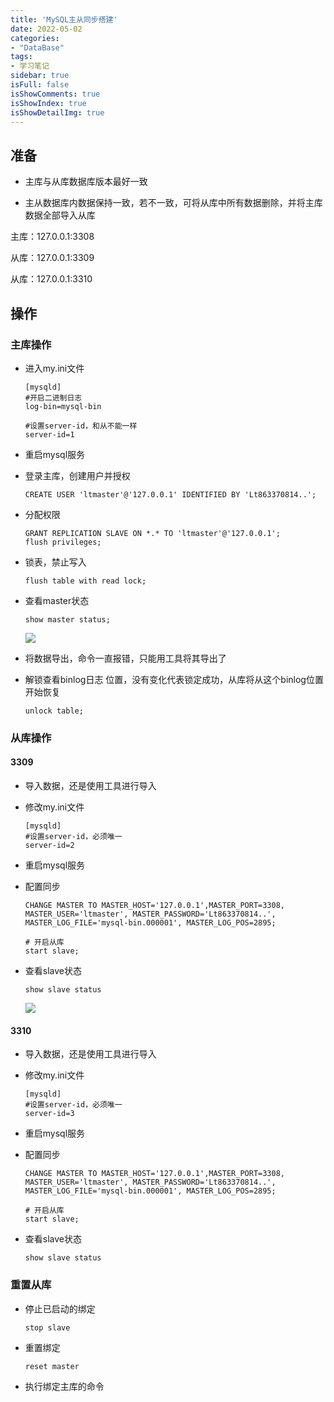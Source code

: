 ```yaml
---
title: 'MySQL主从同步搭建'
date: 2022-05-02
categories:
- "DataBase"
tags:
- 学习笔记
sidebar: true
isFull: false
isShowComments: true
isShowIndex: true
isShowDetailImg: true
---
```


## 准备

- 主库与从库数据库版本最好一致

- 主从数据库内数据保持一致，若不一致，可将从库中所有数据删除，并将主库数据全部导入从库

主库：127.0.0.1:3308

从库：127.0.0.1:3309

从库：127.0.0.1:3310

## 操作

### 主库操作

- 进入my.ini文件

    ```
    [mysqld]
    #开启二进制日志
    log-bin=mysql-bin 

    #设置server-id，和从不能一样
    server-id=1 
    ```

- 重启mysql服务

- 登录主库，创建用户并授权

    ```
    CREATE USER 'ltmaster'@'127.0.0.1' IDENTIFIED BY 'Lt863370814..';
    ```

- 分配权限

    ```
    GRANT REPLICATION SLAVE ON *.* TO 'ltmaster'@'127.0.0.1';
    flush privileges;
    ```

- 锁表，禁止写入

    ```
    flush table with read lock;
    ```

- 查看master状态

    ```
    show master status;
    ```
    ![](https://image.xjq.icu/2022/5/2/1651433916324_masterstatus.jpg)

- 将数据导出，命令一直报错，只能用工具将其导出了

- 解锁查看binlog日志 位置，没有变化代表锁定成功，从库将从这个binlog位置开始恢复

    ```
    unlock table;
    ```

### 从库操作

#### 3309

- 导入数据，还是使用工具进行导入

- 修改my.ini文件

    ```
    [mysqld]
    #设置server-id，必须唯一
    server-id=2 
    ```

- 重启mysql服务

- 配置同步

    ```
    CHANGE MASTER TO MASTER_HOST='127.0.0.1',MASTER_PORT=3308, MASTER_USER='ltmaster', MASTER_PASSWORD='Lt863370814..', MASTER_LOG_FILE='mysql-bin.000001', MASTER_LOG_POS=2895;

    # 开启从库
    start slave;
    ```

- 查看slave状态

    ```
    show slave status
    ```
    ![](https://image.xjq.icu/2022/5/2/1651433920584_slavestate.jpg)

#### 3310

- 导入数据，还是使用工具进行导入

- 修改my.ini文件

    ```
    [mysqld]
    #设置server-id，必须唯一
    server-id=3 
    ```

- 重启mysql服务

- 配置同步

    ```
    CHANGE MASTER TO MASTER_HOST='127.0.0.1',MASTER_PORT=3308, MASTER_USER='ltmaster', MASTER_PASSWORD='Lt863370814..', MASTER_LOG_FILE='mysql-bin.000001', MASTER_LOG_POS=2895;

    # 开启从库
    start slave;
    ```

- 查看slave状态

    ```
    show slave status
    ```

### 重置从库

- 停止已启动的绑定

    ```
    stop slave
    ```

- 重置绑定

    ```
    reset master
    ```

- 执行绑定主库的命令
